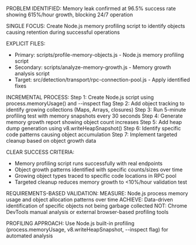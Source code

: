 PROBLEM IDENTIFIED: Memory leak confirmed at 96.5% success rate showing 615%/hour growth, blocking 24/7 operation

SINGLE FOCUS: Create Node.js memory profiling script to identify objects causing retention during successful operations

EXPLICIT FILES:
- Primary: scripts/profile-memory-objects.js - Node.js memory profiling script
- Secondary: scripts/analyze-memory-growth.js - Memory growth analysis script
- Target: src/detection/transport/rpc-connection-pool.js - Apply identified fixes

INCREMENTAL PROCESS:
Step 1: Create Node.js script using process.memoryUsage() and --inspect flag
Step 2: Add object tracking to identify growing collections (Maps, Arrays, closures)
Step 3: Run 5-minute profiling test with memory snapshots every 30 seconds
Step 4: Generate memory growth report showing object count increases
Step 5: Add heap dump generation using v8.writeHeapSnapshot()
Step 6: Identify specific code patterns causing object accumulation
Step 7: Implement targeted cleanup based on object growth data

CLEAR SUCCESS CRITERIA:
- Memory profiling script runs successfully with real endpoints
- Object growth patterns identified with specific counts/sizes over time
- Growing object types traced to specific code locations in RPC pool
- Targeted cleanup reduces memory growth to <10%/hour validation test

REQUIREMENTS-BASED VALIDATION:
MEASURE: Node.js process memory usage and object allocation patterns over time
ACHIEVE: Data-driven identification of specific objects not being garbage collected
NOT: Chrome DevTools manual analysis or external browser-based profiling tools

PROFILING APPROACH: Use Node.js built-in profiling (process.memoryUsage, v8.writeHeapSnapshot, --inspect flag) for automated analysis